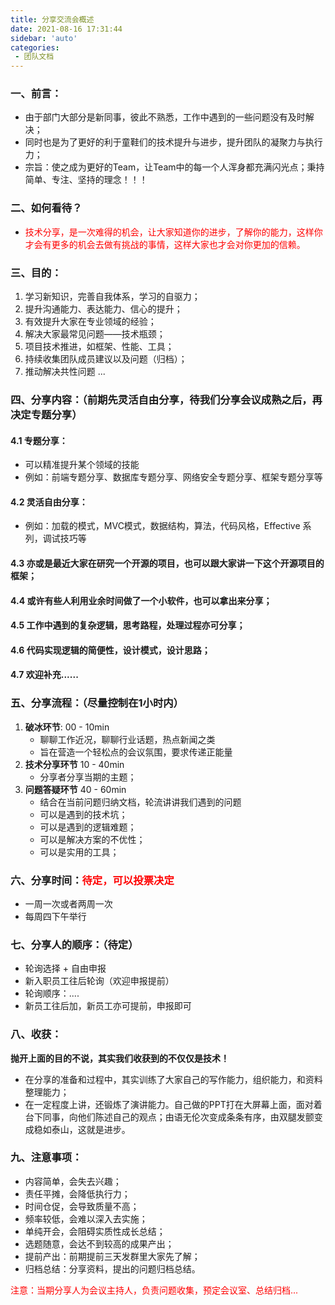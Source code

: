 ```yaml
---
title: 分享交流会概述
date: 2021-08-16 17:31:44
sidebar: 'auto'
categories: 
 - 团队文档
---
```


### 一、前言：
- 由于部门大部分是新同事，彼此不熟悉，工作中遇到的一些问题没有及时解决；
- 同时也是为了更好的利于童鞋们的技术提升与进步，提升团队的凝聚力与执行力；
- 宗旨：使之成为更好的Team，让Team中的每一个人浑身都充满闪光点；秉持简单、专注、坚持的理念！！！
### 二、如何看待？
- <font color="red">技术分享，是一次难得的机会，让大家知道你的进步，了解你的能力，这样你才会有更多的机会去做有挑战的事情，这样大家也才会对你更加的信赖。</font>
### 三、目的：
1. 学习新知识，完善自我体系，学习的自驱力；
2. 提升沟通能力、表达能力、信心的提升；
3. 有效提升大家在专业领域的经验；
4. 解决大家最常见问题——技术瓶颈；
5. 项目技术推进，如框架、性能、工具；
6. 持续收集团队成员建议以及问题（归档）；
7. 推动解决共性问题
...
### 四、分享内容：（前期先灵活自由分享，待我们分享会议成熟之后，再决定专题分享）
#### 4.1 专题分享：
 - 可以精准提升某个领域的技能
 - 例如：前端专题分享、数据库专题分享、网络安全专题分享、框架专题分享等
#### 4.2 灵活自由分享：
 - 例如：加载的模式，MVC模式，数据结构，算法，代码风格，Effective 系列，调试技巧等
#### 4.3 亦或是最近大家在研究一个开源的项目，也可以跟大家讲一下这个开源项目的框架；
#### 4.4 或许有些人利用业余时间做了一个小软件，也可以拿出来分享；
#### 4.5 工作中遇到的复杂逻辑，思考路程，处理过程亦可分享；
#### 4.6 代码实现逻辑的简便性，设计模式，设计思路；
#### 4.7 欢迎补充......
### 五、分享流程：（尽量控制在1小时内）
1. **破冰环节**: 00 - 10min
    - 聊聊工作近况，聊聊行业话题，热点新闻之类
    - 旨在营造一个轻松点的会议氛围，要求传递正能量
2. **技术分享环节** 10 - 40min
    - 分享者分享当期的主题；
3. **问题答疑环节** 40 - 60min
    - 结合在当前问题归纳文档，轮流讲讲我们遇到的问题
    - 可以是遇到的技术坑；
    - 可以是遇到的逻辑难题；
    - 可以是解决方案的不优性；
    - 可以是实用的工具；
### 六、分享时间：<font color="red">待定，可以投票决定</font>
- 一周一次或者两周一次
- 每周四下午举行
### 七、分享人的顺序：（待定）
- 轮询选择 + 自由申报
- 新入职员工往后轮询（欢迎申报提前）
- 轮询顺序：....
- 新员工往后加，新员工亦可提前，申报即可
### 八、收获：
**抛开上面的目的不说，其实我们收获到的不仅仅是技术！**
- 在分享的准备和过程中，其实训练了大家自己的写作能力，组织能力，和资料整理能力；
- 在一定程度上讲，还锻炼了演讲能力。自己做的PPT打在大屏幕上面，面对着台下同事，向他们陈述自己的观点；由语无伦次变成条条有序，由双腿发颤变成稳如泰山，这就是进步。
### 九、注意事项：
- 内容简单，会失去兴趣；
- 责任平摊，会降低执行力；
- 时间仓促，会导致质量不高；
- 频率较低，会难以深入去实施；
- 单纯开会，会阻碍实质性成长总结；
- 选题随意，会达不到较高的成果产出；
- 提前产出：前期提前三天发群里大家先了解；
- 归档总结：分享资料，提出的问题归档总结。

<font color="red"> 注意：当期分享人为会议主持人，负责问题收集，预定会议室、总结归档...</font>